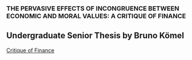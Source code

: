 ### THE PERVASIVE EFFECTS OF INCONGRUENCE BETWEEN ECONOMIC AND MORAL VALUES: A CRITIQUE OF FINANCE

## Undergraduate Senior Thesis by Bruno Kömel

[Critique of Finance](https://github.com/brunokomel/Critique-of-Finance/blob/gh-pages/SIP%20Final%20Draft.pdf)



